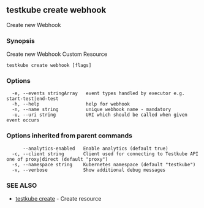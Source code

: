 ## testkube create webhook

Create new Webhook

### Synopsis

Create new Webhook Custom Resource

```
testkube create webhook [flags]
```

### Options

```
  -e, --events stringArray   event types handled by executor e.g. start-test|end-test
  -h, --help                 help for webhook
  -n, --name string          unique webhook name - mandatory
  -u, --uri string           URI which should be called when given event occurs
```

### Options inherited from parent commands

```
      --analytics-enabled   Enable analytics (default true)
  -c, --client string       Client used for connecting to Testkube API one of proxy|direct (default "proxy")
  -s, --namespace string    Kubernetes namespace (default "testkube")
  -v, --verbose             Show additional debug messages
```

### SEE ALSO

* [testkube create](testkube_create.md)	 - Create resource

